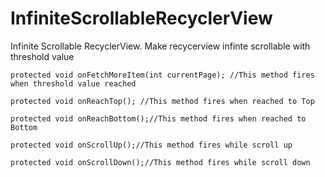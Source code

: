 # InfiniteScrollableRecyclerView
Infinite Scrollable RecyclerView. Make recycerview infinte scrollable with threshold value


   
    protected void onFetchMoreItem(int currentPage); //This method fires when threshold value reached
   
    protected void onReachTop(); //This method fires when reached to Top
    
    protected void onReachBottom();//This method fires when reached to Bottom
    
    protected void onScrollUp();//This method fires while scroll up

    protected void onScrollDown();//This method fires while scroll down
